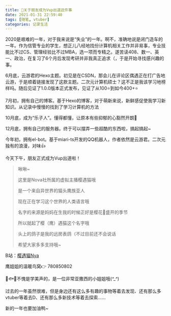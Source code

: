 ```yaml
---
title: 📆关于朋友成为Vup出道这件事
date: 2021-01-31 22:59:40
tags: [随笔, vtuber]
categories: 记录生活
---
```


2020是艰难的一年，对于我来说是“失业”的一年。啊不，准确地说是闭门造车的一年。作为信管专业的学生，想正儿八经地找份计算机相关工作并非易事，专业技能比不过CS、管理经验比不过MBA，选一项而专精之。遂苦读408、数一、英一、政治，在复习了6个月后发现考研并非我真正追求（，于是开始寻找感兴趣的事。

6月底，云游君的Hexo主题。初见是在CSDN，那会儿在评论区偶遇正在打广告地云游，于是顺着链接发现了这款主题。二次元计算机硕士？这不正是我该学习地榜样吗。随后见证了1.0.0版本正式发布，见证了从100⭐到如今400+⭐

7月初，拥有自己的博客。基于Hexo的博客，对于萌新来说，新鲜感促使我学习新知识。从记录中慢慢的找到了学习计算机的方法

10月底，成为“乐子人”。懂得都懂，让原本有些抑郁的心豁然开朗🤡

12月底，拥有自己的服务器。终于可以摆弄一些超酷的东西啦，搞起搞起~

今年初，拥有el-bot。基于miari-ts开发的QQ机器人，作者依然是云游君。二次元独有的浪漫，对味👍



今天下午，朋友正式成为Vup出道啦！

> 啾啾~
>
> 这里是Nova社所属的虚拟主播樱遇猫哦
>
> 是一个来自异世界的猫头鹰族亚人
>
> 现在正在学习这个世界的人类语言哦
>
> 名字的来源是妈妈在生我的时候正好是樱花🌸盛开的季节
>
> 所以就起了樱（鹰）遇猫这个名字哦
>
> 头上的鸽子是我的远房表鸽（不过目前还不会说话
>
> 希望大家多多支持哦~

B站：[樱遇猫Nya](https://space.bilibili.com/9546186/)

鹰姐姐的温暖鸟窝👉 780850802 

🦅🐟🐱不愧是学美声的，是一位非常亚撒西的小姐姐哦(*^_^*)



过去的一年虽然很难，但是身边还有这么多有趣的事物等着去发现、还有那么多vtuber等着去D、还有那么多新技术等着去探索......

新的一年也要加油鸭~